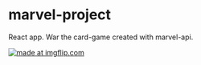 # marvel-project
<p>React app. War the card-game created with marvel-api.</p>
<a href="https://imgflip.com/gif/26b4fz"><img src="https://i.imgflip.com/26b4fz.gif" title="made at imgflip.com"/></a>
